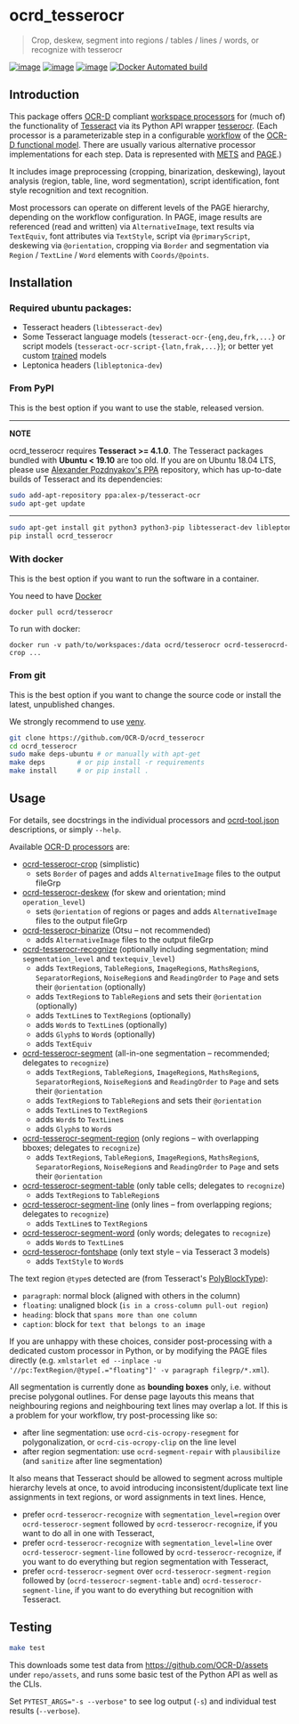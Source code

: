 # ocrd_tesserocr

> Crop, deskew, segment into regions / tables / lines / words, or recognize with tesserocr

[![image](https://circleci.com/gh/OCR-D/ocrd_tesserocr.svg?style=svg)](https://circleci.com/gh/OCR-D/ocrd_tesserocr)
[![image](https://img.shields.io/pypi/v/ocrd_tesserocr.svg)](https://pypi.org/project/ocrd_tesserocr/)
[![image](https://codecov.io/gh/OCR-D/ocrd_tesserocr/branch/master/graph/badge.svg)](https://codecov.io/gh/OCR-D/ocrd_tesserocr)
[![Docker Automated build](https://img.shields.io/docker/automated/ocrd/tesserocr.svg)](https://hub.docker.com/r/ocrd/tesserocr/tags/)

## Introduction

This package offers [OCR-D](https://ocr-d.de/en/spec) compliant [workspace processors](https://ocr-d.de/en/spec/cli) for (much of) the functionality of [Tesseract](https://github.com/tesseract-ocr) via its Python API wrapper [tesserocr](https://github.com/sirfz/tesserocr). (Each processor is a parameterizable step in a configurable [workflow](https://ocr-d.de/en/workflows) of the [OCR-D functional model](https://ocr-d.de/en/about). There are usually various alternative processor implementations for each step. Data is represented with [METS](https://ocr-d.de/en/spec/mets) and [PAGE](https://ocr-d.de/en/spec/page).)

It includes image preprocessing (cropping, binarization, deskewing), layout analysis (region, table, line, word segmentation), script identification, font style recognition and text recognition. 

Most processors can operate on different levels of the PAGE hierarchy, depending on the workflow configuration. In PAGE, image results are referenced (read and written) via `AlternativeImage`, text results via `TextEquiv`, font attributes via `TextStyle`, script via `@primaryScript`, deskewing via `@orientation`, cropping via `Border` and segmentation via `Region` / `TextLine` / `Word` elements with `Coords/@points`.

## Installation

### Required ubuntu packages:

- Tesseract headers (`libtesseract-dev`)
- Some Tesseract language models (`tesseract-ocr-{eng,deu,frk,...}` or script models (`tesseract-ocr-script-{latn,frak,...}`); or better yet custom [trained](https://github.com/tesseract-ocr/tesstrain) models
- Leptonica headers (`libleptonica-dev`)

### From PyPI

This is the best option if you want to use the stable, released version.

---

**NOTE**

ocrd_tesserocr requires **Tesseract >= 4.1.0**. The Tesseract packages
bundled with **Ubuntu < 19.10** are too old. If you are on Ubuntu 18.04 LTS,
please use [Alexander Pozdnyakov's PPA](https://launchpad.net/~alex-p/+archive/ubuntu/tesseract-ocr) repository,
which has up-to-date builds of Tesseract and its dependencies:

```sh
sudo add-apt-repository ppa:alex-p/tesseract-ocr
sudo apt-get update
```

---

```sh
sudo apt-get install git python3 python3-pip libtesseract-dev libleptonica-dev tesseract-ocr-eng tesseract-ocr wget
pip install ocrd_tesserocr
```

### With docker

This is the best option if you want to run the software in a container.

You need to have [Docker](https://docs.docker.com/install/linux/docker-ce/ubuntu/)

```sh
docker pull ocrd/tesserocr
```

To run with docker:

```
docker run -v path/to/workspaces:/data ocrd/tesserocr ocrd-tesserocrd-crop ...
```


### From git 

This is the best option if you want to change the source code or install the latest, unpublished changes.

We strongly recommend to use [venv](https://packaging.python.org/guides/installing-using-pip-and-virtual-environments/).

```sh
git clone https://github.com/OCR-D/ocrd_tesserocr
cd ocrd_tesserocr
sudo make deps-ubuntu # or manually with apt-get
make deps        # or pip install -r requirements
make install     # or pip install .
```

## Usage

For details, see docstrings in the individual processors and [ocrd-tool.json](ocrd_tesserocr/ocrd-tool.json) descriptions,
or simply `--help`.

Available [OCR-D processors](https://ocr-d.de/en/spec/cli) are:

- [ocrd-tesserocr-crop](ocrd_tesserocr/crop.py) (simplistic)
  - sets `Border` of pages and adds `AlternativeImage` files to the output fileGrp
- [ocrd-tesserocr-deskew](ocrd_tesserocr/deskew.py) (for skew and orientation; mind `operation_level`)
  - sets `@orientation` of regions or pages and adds `AlternativeImage` files to the output fileGrp
- [ocrd-tesserocr-binarize](ocrd_tesserocr/binarize.py) (Otsu – not recommended)  
  - adds `AlternativeImage` files to the output fileGrp
- [ocrd-tesserocr-recognize](ocrd_tesserocr/recognize.py) (optionally including segmentation; mind `segmentation_level` and `textequiv_level`)
  - adds `TextRegion`s, `TableRegion`s, `ImageRegion`s, `MathsRegion`s, `SeparatorRegion`s, `NoiseRegion`s and `ReadingOrder` to `Page` and sets their `@orientation` (optionally)
  - adds `TextRegion`s to `TableRegion`s and sets their `@orientation` (optionally)
  - adds `TextLine`s to `TextRegion`s (optionally)
  - adds `Word`s to `TextLine`s (optionally)
  - adds `Glyph`s to `Word`s (optionally)
  - adds `TextEquiv`
- [ocrd-tesserocr-segment](ocrd_tesserocr/segment.py) (all-in-one segmentation – recommended; delegates to `recognize`)  
  - adds `TextRegion`s, `TableRegion`s, `ImageRegion`s, `MathsRegion`s, `SeparatorRegion`s, `NoiseRegion`s and `ReadingOrder` to `Page` and sets their `@orientation`
  - adds `TextRegion`s to `TableRegion`s and sets their `@orientation`
  - adds `TextLine`s to `TextRegion`s
  - adds `Word`s to `TextLine`s
  - adds `Glyph`s to `Word`s
- [ocrd-tesserocr-segment-region](ocrd_tesserocr/segment_region.py) (only regions – with overlapping bboxes; delegates to `recognize`)
  - adds `TextRegion`s, `TableRegion`s, `ImageRegion`s, `MathsRegion`s, `SeparatorRegion`s, `NoiseRegion`s and `ReadingOrder` to `Page` and sets their `@orientation`
- [ocrd-tesserocr-segment-table](ocrd_tesserocr/segment_table.py) (only table cells; delegates to `recognize`)
  - adds `TextRegion`s to `TableRegion`s
- [ocrd-tesserocr-segment-line](ocrd_tesserocr/segment_line.py) (only lines – from overlapping regions; delegates to `recognize`)
  - adds `TextLine`s to `TextRegion`s
- [ocrd-tesserocr-segment-word](ocrd_tesserocr/segment_word.py) (only words; delegates to `recognize`)
  - adds `Word`s to `TextLine`s
- [ocrd-tesserocr-fontshape](ocrd_tesserocr/fontshape.py) (only text style – via Tesseract 3 models)
  - adds `TextStyle` to `Word`s

The text region `@type`s detected are (from Tesseract's [PolyBlockType](https://github.com/tesseract-ocr/tesseract/blob/11297c983ec7f5c9765d7fa4faa48f5150cf2d38/include/tesseract/publictypes.h#L52-L69)):
- `paragraph`: normal block (aligned with others in the column)
- `floating`: unaligned block (`is in a cross-column pull-out region`)
- `heading`: block that `spans more than one column`
- `caption`: block for `text that belongs to an image`

If you are unhappy with these choices, consider post-processing with a dedicated custom processor in Python, or by modifying the PAGE files directly (e.g. `xmlstarlet ed --inplace -u '//pc:TextRegion/@type[.="floating"]' -v paragraph filegrp/*.xml`).

All segmentation is currently done as **bounding boxes** only, i.e. without precise polygonal outlines. For dense page layouts this means that neighbouring regions and neighbouring text lines may overlap a lot. If this is a problem for your workflow, try post-processing like so:
- after line segmentation: use `ocrd-cis-ocropy-resegment` for polygonalization, or `ocrd-cis-ocropy-clip` on the line level
- after region segmentation: use `ocrd-segment-repair` with `plausibilize` (and `sanitize` after line segmentation)

It also means that Tesseract should be allowed to segment across multiple hierarchy levels at once, to avoid introducing inconsistent/duplicate text line assignments in text regions, or word assignments in text lines. Hence,
- prefer `ocrd-tesserocr-recognize` with `segmentation_level=region` over `ocrd-tesserocr-segment` followed by `ocrd-tesserocr-recognize`, if you want to do all in one with Tesseract,
- prefer `ocrd-tesserocr-recognize` with `segmentation_level=line` over `ocrd-tesserocr-segment-line` followed by `ocrd-tesserocr-recognize`, if you want to do everything but region segmentation with Tesseract,
- prefer `ocrd-tesserocr-segment` over `ocrd-tesserocr-segment-region` followed by (`ocrd-tesserocr-segment-table` and) `ocrd-tesserocr-segment-line`, if you want to do everything but recognition with Tesseract.

## Testing

```sh
make test
```

This downloads some test data from https://github.com/OCR-D/assets under `repo/assets`, and runs some basic test of the Python API as well as the CLIs.

Set `PYTEST_ARGS="-s --verbose"` to see log output (`-s`) and individual test results (`--verbose`).
